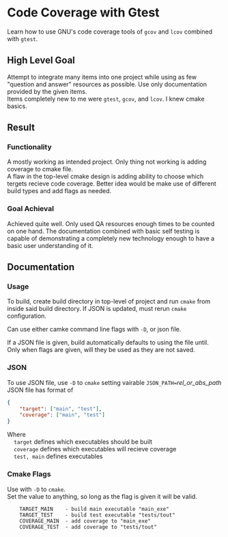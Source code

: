 # Code Coverage with Gtest
Learn how to use GNU's code coverage tools of `gcov` and `lcov` combined with `gtest`.

## High Level Goal
Attempt to integrate many items into one project while using as few "question and answer" resources as possible. Use only documentation provided by the given items.  
Items completely new to me were `gtest`, `gcov`, and `lcov`. I knew cmake basics.

## Result
### Functionality
A mostly working as intended project. Only thing not working is adding coverage to cmake file.  
A flaw in the top-level cmake design is adding ability to choose which tergets recieve code coverage. Better idea would be make use of different build types and add flags as needed.

### Goal Achieval
Achieved quite well. Only used QA resources enough times to be counted on one hand. The documentation combined with basic self testing is capable of demonstrating a completely new technology enough to have a basic user understanding of it.

## Documentation
### Usage
To build, create build directory in top-level of project and run `cmake` from inside said build directory. If JSON is updated, must rerun `cmake` configuration.  

Can use either camke command line flags with `-D`, or json file.  

If a JSON file is given, build automatically defaults to using the file until. Only when flags are given, will they be used as they are not saved.

### JSON
To use JSON file, use `-D` to `cmake` setting vairable `JSON_PATH=`*rel_or_abs_path*   
JSON file has format of 
```json
{
    "target": ["main", "test"],
    "coverage": ["main", "test"]
}
```
Where  
&nbsp;&nbsp;&nbsp;&nbsp;`target` defines which executables should be built  
&nbsp;&nbsp;&nbsp;&nbsp;`coverage` defines which executables will recieve coverage  
&nbsp;&nbsp;&nbsp;&nbsp;`test, main` defines executables

### Cmake Flags
Use with `-D` to `cmake`.  
Set the value to anything, so long as the flag is given it will be valid.
```
    TARGET_MAIN    - build main executable "main_exe" 
    TARGET_TEST    - build test executable "tests/tout"
    COVERAGE_MAIN  - add coverage to "main_exe"
    COVERAGE_TEST  - add coverage to "tests/tout" 
```
